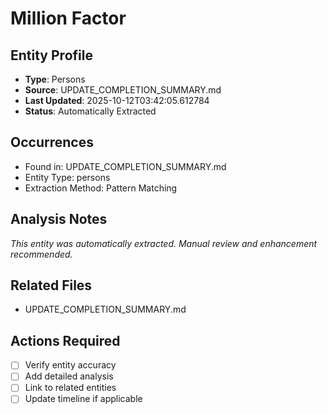 # Million Factor

## Entity Profile
- **Type**: Persons
- **Source**: UPDATE_COMPLETION_SUMMARY.md
- **Last Updated**: 2025-10-12T03:42:05.612784
- **Status**: Automatically Extracted

## Occurrences
- Found in: UPDATE_COMPLETION_SUMMARY.md
- Entity Type: persons
- Extraction Method: Pattern Matching

## Analysis Notes
*This entity was automatically extracted. Manual review and enhancement recommended.*

## Related Files
- UPDATE_COMPLETION_SUMMARY.md

## Actions Required
- [ ] Verify entity accuracy
- [ ] Add detailed analysis
- [ ] Link to related entities
- [ ] Update timeline if applicable
